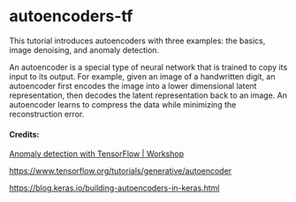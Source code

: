 # autoencoders-tf

This tutorial introduces autoencoders with three examples: the basics, image denoising, and anomaly detection.

An autoencoder is a special type of neural network that is trained to copy its input to its output. For example, given an image of a handwritten digit, an autoencoder first encodes the image into a lower dimensional latent representation, then decodes the latent representation back to an image. An autoencoder learns to compress the data while minimizing the reconstruction error.

#### Credits:

[Anomaly detection with TensorFlow | Workshop](https://youtu.be/2K3ScZp1dXQ)

https://www.tensorflow.org/tutorials/generative/autoencoder

https://blog.keras.io/building-autoencoders-in-keras.html
